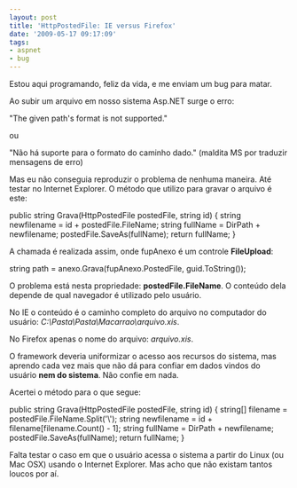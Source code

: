 ```yaml
---
layout: post
title: 'HttpPostedFile: IE versus Firefox'
date: '2009-05-17 09:17:09'
tags:
- aspnet
- bug
---
```



Estou aqui programando, feliz da vida, e me enviam um bug para matar.

Ao subir um arquivo em nosso sistema Asp.NET surge o erro:

"The given path's format is not supported."

ou

"Não há suporte para o formato do caminho dado." (maldita MS por traduzir mensagens de erro)

Mas eu não conseguia reproduzir o problema de nenhuma maneira. Até testar no Internet Explorer. O método que utilizo para gravar o arquivo é este:

public string Grava(HttpPostedFile postedFile, string id) { string newfilename = id + postedFile.FileName; string fullName = DirPath + newfilename; postedFile.SaveAs(fullName); return fullName; }

A chamada é realizada assim, onde fupAnexo é um controle **FileUpload**:

string path = anexo.Grava(fupAnexo.PostedFile, guid.ToString());

O problema está nesta propriedade: **postedFile.FileName**. O conteúdo dela depende de qual navegador é utilizado pelo usuário.

No IE o conteúdo é o caminho completo do arquivo no computador do usuário: *C:\\Pasta\\Pasta\\Macarrao\\arquivo.xis*.

No Firefox apenas o nome do arquivo: *arquivo.xis*.

O framework deveria uniformizar o acesso aos recursos do sistema, mas aprendo cada vez mais que não dá para confiar em dados vindos do usuário **nem do sistema**. Não confie em nada.

Acertei o método para o que segue:

public string Grava(HttpPostedFile postedFile, string id) { string[] filename = postedFile.FileName.Split('\\'); string newfilename = id + filename[filename.Count() - 1]; string fullName = DirPath + newfilename; postedFile.SaveAs(fullName); return fullName; }

Falta testar o caso em que o usuário acessa o sistema a partir do Linux (ou Mac OSX) usando o Internet Explorer. Mas acho que não existam tantos loucos por aí.


